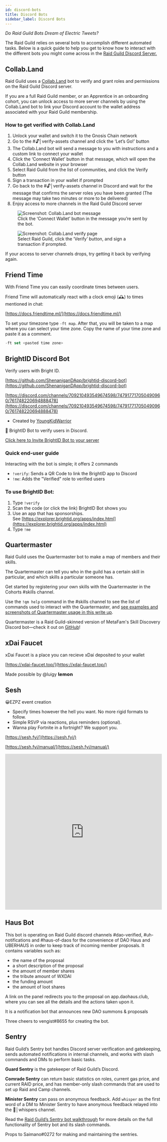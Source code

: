 ```yaml
---
id: discord-bots
title: Discord Bots
sidebar_label: Discord Bots
---
```


_Do Raid Guild Bots Dream of Electric Tweets?_

The Raid Guild relies on several bots to accomplish different automated tasks. Below is a quick guide to help you get to know how to interact with the different bots you might come across in the [Raid Guild Discord Server.](https://discord.gg/RWjkQ6DNnv)

## Collab.Land

Raid Guild uses a [Collab.Land](https://collab.land/ "Visit the collab.land website") bot to verify and grant roles and permissions on the Raid Guild Discord server.

If you are a full Raid Guild member, or an <span class="apprentice">Apprentice</span> in an onboarding cohort, you can unlock access to more server channels by using the Collab.Land bot to link your Discord account to the wallet address associated with your Raid Guild membership. 

### How to get verified with Collab.Land

1.	Unlock your wallet and switch it to the Gnosis Chain network
2.	Go to the <span class="channels">#🔓│verify-assets</span> channel and click the ‘Let’s Go!’ button
3.	The Collab.Land bot will send a message to you with instructions and a custom link to connect your wallet
4.	Click the ‘Connect Wallet’ button in that message, which will open the Collab.Land website in your browser
5.	Select Raid Guild from the list of communities, and click the Verify button
6.	Sign a transaction in your wallet if prompted
7.	Go back to the <span class="channels">#🔓│verify-assets</span> channel in Discord and wait for the message that confirms the server roles you have been granted (The message may take two minutes or more to be delivered)
8.	Enjoy access to more channels in the Raid Guild Discord server


<figure>
    <img src="https://i.imgur.com/9c3ZCf7.png" alt="Screenshot: Collab.Land bot message" />
    <figcaption>Click the ‘Connect Wallet’ button in the message you’re sent by the bot.</figcaption>
</figure>

<figure>
    <img src="https://i.imgur.com/M9WPIpm.png" alt="Screenshot: Collab.Land verify page" />
    <figcaption>Select Raid Guild, click the ‘Verify’ button, and sign a transaction if prompted.</figcaption>
</figure>

If your access to server channels drops, try getting it back by verifying again.

## Friend Time

With Friend Time you can easily coordinate times between users.

Friend Time will automatically react with a clock emoji (🕰️) to times mentioned in chat:

[https://docs.friendtime.ml/](https://docs.friendtime.ml/)

To set your timezone type `-ft map`. After that, you will be taken to a map where you can select your time zone. Copy the name of your time zone and paste it as a comment.

```jsx
-ft set <pasted time zone>
```

## BrightID Discord Bot

Verify users with Bright ID.

[https://github.com/ShenaniganDApp/brightid-discord-bot](https://github.com/ShenaniganDApp/brightid-discord-bot)

[https://discord.com/channels/709210493549674598/747917717050490960/761748220694888478](https://discord.com/channels/709210493549674598/747917717050490960/761748220694888478)

- Created by [YoungKidWarrior](https://www.notion.so/YoungKidWarrior-a5025778570f4a558a490978177c5bff)

🤖 BrightID Bot to verify users in Discord.

[Click here to Invite BrightID Bot to your server](https://bot.brightid.org/)

### Quick end-user guide

Interacting with the bot is simple; it offers 2 commands

- `!verify`: Sends a QR Code to link the BrightID app to Discord
- `!me`: Adds the "Verified" role to verified users

### To use BrightID Bot:

1. Type `!verify`
2. Scan the code (or click the link) BrightID Bot shows you
3. Use an app that has sponsorships. See [https://explorer.brightid.org/apps/index.html](https://explorer.brightid.org/apps/index.html)
4. Type `!me`

## Quartermaster

Raid Guild uses the Quartermaster bot to make a map of members and their skills. 

The Quartermaster can tell you who in the guild has a certain skill in particular, and which skills a particular someone has.

Get started by registering your own skills with the Quartermaster in the Cohorts <span class='channels'>#skills</span> channel.

Use the `!qm help` command in the <span class="channels">#skills</span> channel to see the list of commands used to interact with the Quartermaster, and [see examples and screenshots of Quartermaster usage in this write up](https://hackmd.io/@raidguild/By3kIcxD5/%2F4eTbqy2pR1qv6RSXiB87jg).

Quartermaster is a Raid Guild-skinned version of MetaFam's Skill Discovery Discord bot—check it out on [GitHub](https://github.com/MetaFam/skill-bot)! 

## xDai Faucet

xDai Faucet is a place you can recieve xDai deposited to your wallet

[https://xdai-faucet.top/](https://xdai-faucet.top/)

Made possible by @luigy 𝗹𝗲𝗺𝗼𝗻

## Sesh

😀EZPZ event creation

- Specify times however the hell you want. No more rigid formats to follow.
- Simple RSVP via reactions, plus reminders (optional).
- Wanna play Fortnite in a fortnight? We support you.

[https://sesh.fyi/](https://sesh.fyi/)

[https://sesh.fyi/manual/](https://sesh.fyi/manual/)

<iframe src="https://sesh.fyi/manual/" frameborder="0" sandbox="allow-scripts allow-popups allow-top-navigation-by-user-activation allow-forms allow-same-origin" allowfullscreen="" loading="lazy" width='100%' height='500'></iframe>

## Haus Bot

This bot is operating on Raid Guild discord channels <span class="channels">#dao-verified</span>, <span class="channels">#uh-notifications</span> and <span class="channels">#haus-of-daos</span> for the convenience of DAO Haus and UBERHAUS in order to keep track of incoming member proposals. It contains variables such as:

- the name of the proposal
- a short description of the proposal
- the amount of member shares
- the tribute amount of WXDAI
- the funding amount
- the amount of loot shares

A link on the panel redirects you to the proposal on app.daohaus.club, where you can see all the details and the actions taken upon it.

It is a notification bot that announces new DAO summons & proposals

Three cheers to vengist#8655 for creating the bot.

## Sentry

Raid Guild’s Sentry bot handles Discord server verification and gatekeeping, sends automated notifications in internal channels, and works with slash commands and DMs to perform basic tasks.

**Guard Sentry** is the gatekeeper of Raid Guild’s Discord.

**Comrade Sentry** can return basic statistics on roles, current gas price, and current RAID price, and has member-only slash commands that are used to set up Raid and Camp channels.

**Minister Sentry** can pass on anonymous feedback. Add `whisper` as the first word of a DM to Minister Sentry to have anonymous feedback relayed into the <span class='channel'>🙊│whispers</span> channel.

Read the [Raid Guild’s Sentry bot walkthrough](https://hackmd.io/@raidguild/By3kIcxD5/%2F0uqGRkMwS5y-BpVVMtVxNA) for more details on the full functionality of Sentry bot and its slash commands.

Props to Saimano#0272 for making and maintaining the sentries.
